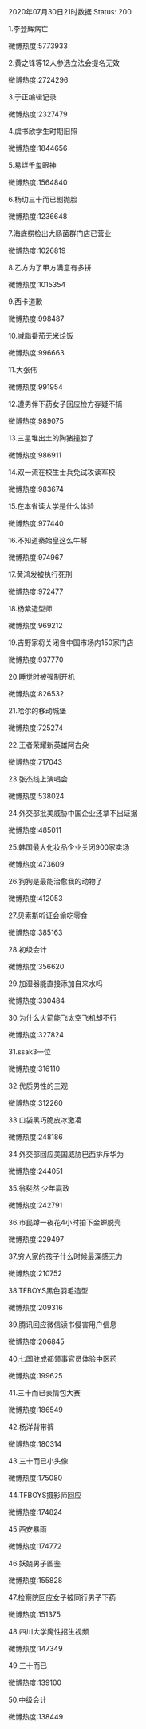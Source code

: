2020年07月30日21时数据
Status: 200

1.李登辉病亡

微博热度:5773933

2.黄之锋等12人参选立法会提名无效

微博热度:2724296

3.于正编辑记录

微博热度:2327479

4.虞书欣学生时期旧照

微博热度:1844656

5.易烊千玺眼神

微博热度:1564840

6.杨玏三十而已剧抛脸

微博热度:1236648

7.海底捞检出大肠菌群门店已营业

微博热度:1026819

8.乙方为了甲方满意有多拼

微博热度:1015354

9.西卡道歉

微博热度:998487

10.减脂番茄无米烩饭

微博热度:996663

11.大张伟

微博热度:991954

12.遭男伴下药女子回应检方存疑不捕

微博热度:989075

13.三星堆出土的陶猪撞脸了

微博热度:986911

14.双一流在校生士兵免试攻读军校

微博热度:983674

15.在本省读大学是什么体验

微博热度:977440

16.不知道秦始皇这么牛掰

微博热度:974967

17.黄鸿发被执行死刑

微博热度:972477

18.杨紫造型师

微博热度:969212

19.吉野家将关闭含中国市场内150家门店

微博热度:937770

20.睡觉时被强制开机

微博热度:826532

21.哈尔的移动城堡

微博热度:725274

22.王者荣耀新英雄阿古朵

微博热度:717043

23.张杰线上演唱会

微博热度:538024

24.外交部批美威胁中国企业还拿不出证据

微博热度:485011

25.韩国最大化妆品企业关闭900家卖场

微博热度:473609

26.狗狗是最能治愈我的动物了

微博热度:412053

27.贝索斯听证会偷吃零食

微博热度:385163

28.初级会计

微博热度:356620

29.加湿器能直接添加自来水吗

微博热度:330484

30.为什么火箭能飞太空飞机却不行

微博热度:327824

31.ssak3一位

微博热度:316110

32.优质男性的三观

微博热度:312260

33.口袋黑巧脆皮冰激凌

微博热度:248186

34.外交部回应美国威胁巴西排斥华为

微博热度:244051

35.翁斐然 少年嬴政

微博热度:242791

36.市民蹲一夜花4小时拍下金蝉脱壳

微博热度:229497

37.穷人家的孩子什么时候最深感无力

微博热度:210752

38.TFBOYS黑色羽毛造型

微博热度:209316

39.腾讯回应微信读书侵害用户信息

微博热度:206845

40.七国驻成都领事官员体验中医药

微博热度:199625

41.三十而已表情包大赛

微博热度:186549

42.杨洋背带裤

微博热度:180314

43.三十而已小头像

微博热度:175080

44.TFBOYS摄影师回应

微博热度:174824

45.西安暴雨

微博热度:174772

46.妖娆男子图鉴

微博热度:155828

47.检察院回应女子被同行男子下药

微博热度:151375

48.四川大学魔性招生视频

微博热度:147349

49.三十而已

微博热度:139100

50.中级会计

微博热度:138449

